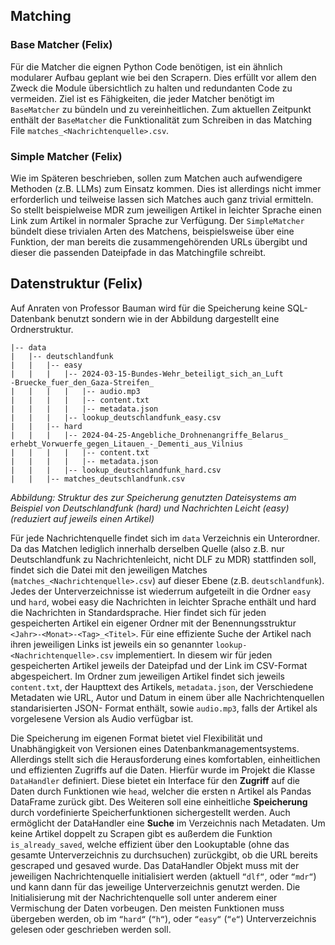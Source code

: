 ## Matching
### Base Matcher (Felix)
Für die Matcher die eignen Python Code benötigen, ist ein ähnlich modularer Aufbau geplant wie bei den Scrapern. Dies erfüllt vor allem den Zweck die Module übersichtlich zu halten und redundanten Code zu vermeiden. Ziel ist es Fähigkeiten, die jeder Matcher benötigt im `BaseMatcher` zu bündeln und zu vereinheitlichen. Zum aktuellen Zeitpunkt enthält der `BaseMatcher` die Funktionalität zum Schreiben in das Matching File `matches_<Nachrichtenquelle>.csv`. 

### Simple Matcher (Felix)
Wie im Späteren beschrieben, sollen zum Matchen auch aufwendigere Methoden (z.B. LLMs) zum Einsatz kommen. Dies ist allerdings nicht immer erforderlich und teilweise lassen sich Matches auch ganz trivial ermitteln. So stellt beispielweise MDR zum jeweiligen Artikel in leichter Sprache einen Link zum Artikel in normaler Sprache zur Verfügung. Der `SimpleMatcher` bündelt diese trivialen Arten des Matchens, beispielsweise über eine Funktion, der man bereits die zusammengehörenden URLs übergibt und dieser die passenden Dateipfade in das Matchingfile schreibt.   

## Datenstruktur (Felix)
Auf Anraten von Professor Bauman wird für die Speicherung keine SQL-Datenbank benutzt sondern wie in der Abbildung dargestellt eine Ordnerstruktur.

```
|-- data
|   |-- deutschlandfunk
|   |   |-- easy
|   |   |   |-- 2024-03-15-Bundes-Wehr_beteiligt_sich_an_Luft
-Bruecke_fuer_den_Gaza-Streifen_
|   |   |   |   |-- audio.mp3
|   |   |   |   |-- content.txt
|   |   |   |   |-- metadata.json
|   |   |   |-- lookup_deutschlandfunk_easy.csv
|   |   |-- hard
|   |   |   |-- 2024-04-25-Angebliche_Drohnenangriffe_Belarus_
erhebt_Vorwuerfe_gegen_Litauen_-_Dementi_aus_Vilnius
|   |   |   |   |-- content.txt
|   |   |   |   |-- metadata.json
|   |   |   |-- lookup_deutschlandfunk_hard.csv
|   |   |-- matches_deutschlandfunk.csv
```
_Abbildung: Struktur des zur Speicherung genutzten Dateisystems am Beispiel von Deutschlandfunk (hard) und Nachrichten Leicht (easy) (reduziert auf jeweils einen Artikel)_

Für jede Nachrichtenquelle findet sich im `data` Verzeichnis ein Unterordner. Da das Matchen lediglich innerhalb derselben Quelle (also z.B. nur Deutschlandfunk zu Nachrichtenleicht, nicht DLF zu MDR) stattfinden soll, findet sich die Datei mit den jeweiligen Matches (`matches_<Nachrichtenquelle>.csv`) auf dieser Ebene (z.B. `deutschlandfunk`). Jedes der Unterverzeichnisse ist wiederrum aufgeteilt in die Ordner `easy` und `hard`, wobei easy die Nachrichten in leichter Sprache enthält und hard die Nachrichten in Standardsprache. Hier findet sich für jeden gespeicherten Artikel ein eigener Ordner mit der Benennungsstruktur `<Jahr>-<Monat>-<Tag>_<Titel>`. Für eine effiziente Suche der Artikel nach ihren jeweiligen Links ist jeweils ein so genannter `lookup-<Nachrichtenquelle>.csv` implementiert. In diesem wir für jeden gespeicherten Artikel jeweils der Dateipfad und der Link im CSV-Format abgespeichert. Im Ordner zum jeweiligen Artikel findet sich jeweils `content.txt`, der Haupttext des Artikels, `metadata.json`, der Verschiedene Metadaten wie URL, Autor und Datum in einem über alle Nachrichtenquellen standarisierten JSON- Format enthält, sowie `audio.mp3`, falls der Artikel als vorgelesene Version als Audio verfügbar ist.

Die Speicherung im eigenen Format bietet viel Flexibilität und Unabhängigkeit von Versionen eines Datenbankmanagementsystems. Allerdings stellt sich die Herausforderung eines komfortablen, einheitlichen und effizienten Zugriffs auf die Daten. Hierfür wurde im Projekt die Klasse `DataHandler` definiert. Diese bietet ein Interface für den **Zugriff** auf die Daten durch Funktionen wie `head`, welcher die ersten n Artikel als Pandas DataFrame zurück gibt. Des Weiteren soll eine einheitliche **Speicherung** durch vordefinierte Speicherfunktionen sichergestellt werden. Auch ermöglicht der DataHandler eine **Suche** im Verzeichnis nach Metadaten. Um keine Artikel doppelt zu Scrapen gibt es außerdem die Funktion `is_already_saved`, welche effizient über den Lookuptable (ohne das gesamte Unterverzeichnis zu durchsuchen) zurückgibt, ob die URL bereits gescraped und gesaved wurde. Das DataHandler Objekt muss mit der jeweiligen Nachrichtenquelle initialisiert werden (aktuell `“dlf“`, oder `“mdr“`) und kann dann für das jeweilige Unterverzeichnis genutzt werden. Die Initialisierung mit der Nachrichtenquelle soll unter anderem einer Vermischung der Daten vorbeugen. Den meisten Funktionen muss übergeben werden, ob im `“hard“` (`“h“`), oder `“easy“` (`“e“`) Unterverzeichnis gelesen oder geschrieben werden soll.

